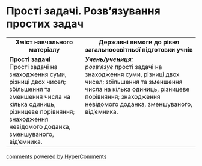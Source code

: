 <div id="hypercomments_widget" class="js-hypercomments-widget invisible"></div>

# Прості задачі. Розв’язування простих задач
<table>
  <tr>
    <td width="40%" align="center"><b>Зміст навчального матеріалу<b></td>
    <td width="60%" align="center"><b>Державні вимоги до рівня загальноосвітньої підготовки учнів</b></td>
  </tr>
  <tr>
    <td width="40%" style="vertical-align:top !important;"><b>Прості задачі</b><br>
Прості задачі на знаходження суми,  різниці двох чисел; збільшення та зменшення числа на кілька одиниць, різницеве порівняння; знаходження невідомого доданка, зменшуваного, від’ємника.<br></td>
    <td width="60%" style="vertical-align:top !important;"><i><b>Учень/учениця:</b></i><br>
<i>розв’язує</i> прості задачі на знаходження суми,  різниці двох чисел; збільшення та зменшення числа на кілька одиниць, різницеве порівняння; знаходження невідомого доданка, зменшуваного, від’ємника.<br></td>
  </tr>
</table>

<div class="js-hypercomments-container">
    <a href="http://hypercomments.com" class="hc-link" title="comments widget">comments powered by HyperComments</a>
</div>